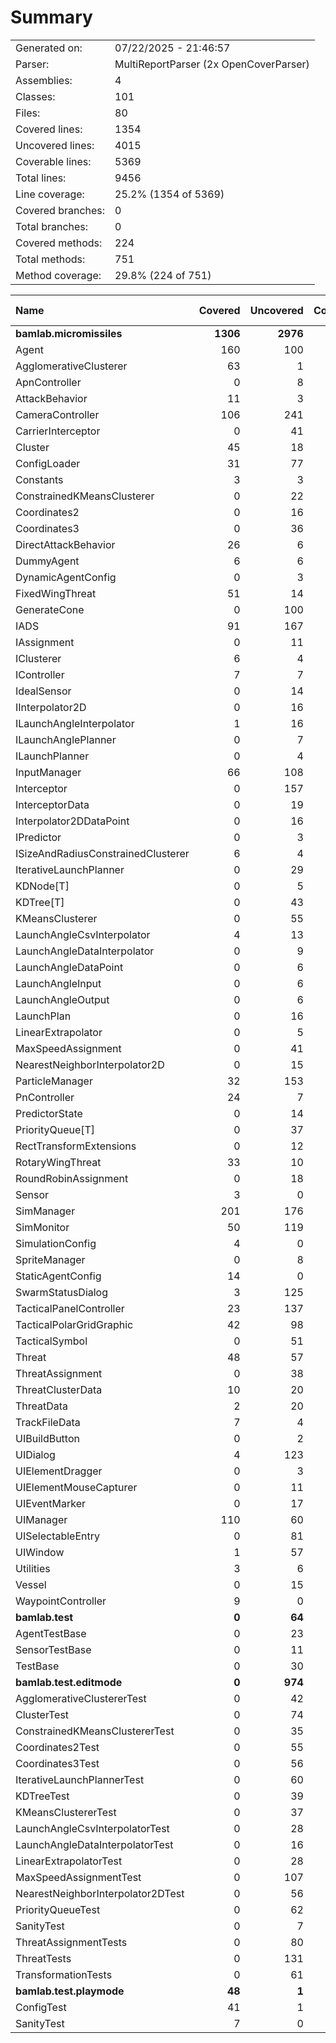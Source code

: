﻿# Summary
|||
|:---|:---|
| Generated on: | 07/22/2025 - 21:46:57 |
| Parser: | MultiReportParser (2x OpenCoverParser) |
| Assemblies: | 4 |
| Classes: | 101 |
| Files: | 80 |
| Covered lines: | 1354 |
| Uncovered lines: | 4015 |
| Coverable lines: | 5369 |
| Total lines: | 9456 |
| Line coverage: | 25.2% (1354 of 5369) |
| Covered branches: | 0 |
| Total branches: | 0 |
| Covered methods: | 224 |
| Total methods: | 751 |
| Method coverage: | 29.8% (224 of 751) |

|**Name**|**Covered**|**Uncovered**|**Coverable**|**Total**|**Line coverage**|**Covered**|**Total**|**Branch coverage**|**Covered**|**Total**|**Method coverage**|
|:---|---:|---:|---:|---:|---:|---:|---:|---:|---:|---:|---:|
|**bamlab.micromissiles**|**1306**|**2976**|**4282**|**9414**|**30.4%**|**0**|**0**|****|**221**|**631**|**35%**|
|Agent|160|100|260|465|61.5%|0|0||27|46|58.6%|
|AgglomerativeClusterer|63|1|64|101|98.4%|0|0||2|3|66.6%|
|ApnController|0|8|8|20|0%|0|0||0|2|0%|
|AttackBehavior|11|3|14|51|78.5%|0|0||2|3|66.6%|
|CameraController|106|241|347|643|30.5%|0|0||13|36|36.1%|
|CarrierInterceptor|0|41|41|69|0%|0|0||0|6|0%|
|Cluster|45|18|63|122|71.4%|0|0||13|17|76.4%|
|ConfigLoader|31|77|108|156|28.7%|0|0||4|13|30.7%|
|Constants|3|3|6|17|50%|0|0||1|2|50%|
|ConstrainedKMeansClusterer|0|22|22|123|0%|0|0||0|2|0%|
|Coordinates2|0|16|16|80|0%|0|0||0|4|0%|
|Coordinates3|0|36|36|80|0%|0|0||0|8|0%|
|DirectAttackBehavior|26|6|32|74|81.2%|0|0||2|2|100%|
|DummyAgent|6|6|12|465|50%|0|0||2|5|40%|
|DynamicAgentConfig|0|3|3|132|0%|0|0||0|1|0%|
|FixedWingThreat|51|14|65|120|78.4%|0|0||7|9|77.7%|
|GenerateCone|0|100|100|144|0%|0|0||0|9|0%|
|IADS|91|167|258|421|35.2%|0|0||16|28|57.1%|
|IAssignment|0|11|11|42|0%|0|0||0|3|0%|
|IClusterer|6|4|10|56|60%|0|0||3|4|75%|
|IController|7|7|14|30|50%|0|0||2|4|50%|
|IdealSensor|0|14|14|25|0%|0|0||0|2|0%|
|IInterpolator2D|0|16|16|86|0%|0|0||0|3|0%|
|ILaunchAngleInterpolator|1|16|17|106|5.8%|0|0||1|3|33.3%|
|ILaunchAnglePlanner|0|7|7|63|0%|0|0||0|2|0%|
|ILaunchPlanner|0|4|4|50|0%|0|0||0|1|0%|
|InputManager|66|108|174|234|37.9%|0|0||12|15|80%|
|Interceptor|0|157|157|242|0%|0|0||0|17|0%|
|InterceptorData|0|19|19|99|0%|0|0||0|4|0%|
|Interpolator2DDataPoint|0|16|16|86|0%|0|0||0|5|0%|
|IPredictor|0|3|3|37|0%|0|0||0|1|0%|
|ISizeAndRadiusConstrainedClusterer|6|4|10|56|60%|0|0||2|2|100%|
|IterativeLaunchPlanner|0|29|29|79|0%|0|0||0|2|0%|
|KDNode[T]|0|5|5|87|0%|0|0||0|1|0%|
|KDTree[T]|0|43|43|87|0%|0|0||0|4|0%|
|KMeansClusterer|0|55|55|123|0%|0|0||0|4|0%|
|LaunchAngleCsvInterpolator|4|13|17|106|23.5%|0|0||1|2|50%|
|LaunchAngleDataInterpolator|0|9|9|106|0%|0|0||0|2|0%|
|LaunchAngleDataPoint|0|6|6|63|0%|0|0||0|3|0%|
|LaunchAngleInput|0|6|6|63|0%|0|0||0|3|0%|
|LaunchAngleOutput|0|6|6|63|0%|0|0||0|3|0%|
|LaunchPlan|0|16|16|50|0%|0|0||0|7|0%|
|LinearExtrapolator|0|5|5|14|0%|0|0||0|2|0%|
|MaxSpeedAssignment|0|41|41|77|0%|0|0||0|1|0%|
|NearestNeighborInterpolator2D|0|15|15|86|0%|0|0||0|3|0%|
|ParticleManager|32|153|185|276|17.2%|0|0||8|28|28.5%|
|PnController|24|7|31|61|77.4%|0|0||2|2|100%|
|PredictorState|0|14|14|37|0%|0|0||0|6|0%|
|PriorityQueue[T]|0|37|37|59|0%|0|0||0|7|0%|
|RectTransformExtensions|0|12|12|18|0%|0|0||0|4|0%|
|RotaryWingThreat|33|10|43|76|76.7%|0|0||6|8|75%|
|RoundRobinAssignment|0|18|18|46|0%|0|0||0|2|0%|
|Sensor|3|0|3|29|100%|0|0||1|1|100%|
|SimManager|201|176|377|607|53.3%|0|0||26|48|54.1%|
|SimMonitor|50|119|169|255|29.5%|0|0||9|20|45%|
|SimulationConfig|4|0|4|132|100%|0|0||1|1|100%|
|SpriteManager|0|8|8|98|0%|0|0||0|1|0%|
|StaticAgentConfig|14|0|14|65|100%|0|0||5|5|100%|
|SwarmStatusDialog|3|125|128|169|2.3%|0|0||1|16|6.2%|
|TacticalPanelController|23|137|160|265|14.3%|0|0||7|29|24.1%|
|TacticalPolarGridGraphic|42|98|140|225|30%|0|0||5|15|33.3%|
|TacticalSymbol|0|51|51|98|0%|0|0||0|11|0%|
|Threat|48|57|105|189|45.7%|0|0||9|11|81.8%|
|ThreatAssignment|0|38|38|73|0%|0|0||0|5|0%|
|ThreatClusterData|10|20|30|68|33.3%|0|0||2|8|25%|
|ThreatData|2|20|22|99|9%|0|0||1|5|20%|
|TrackFileData|7|4|11|99|63.6%|0|0||5|7|71.4%|
|UIBuildButton|0|2|2|11|0%|0|0||0|2|0%|
|UIDialog|4|123|127|233|3.1%|0|0||1|18|5.5%|
|UIElementDragger|0|3|3|12|0%|0|0||0|1|0%|
|UIElementMouseCapturer|0|11|11|20|0%|0|0||0|3|0%|
|UIEventMarker|0|17|17|29|0%|0|0||0|4|0%|
|UIManager|110|60|170|262|64.7%|0|0||18|30|60%|
|UISelectableEntry|0|81|81|138|0%|0|0||0|15|0%|
|UIWindow|1|57|58|100|1.7%|0|0||1|9|11.1%|
|Utilities|3|6|9|17|33.3%|0|0||1|3|33.3%|
|Vessel|0|15|15|27|0%|0|0||0|5|0%|
|WaypointController|9|0|9|22|100%|0|0||2|2|100%|
|**bamlab.test**|**0**|**64**|**64**|**109**|**0%**|**0**|**0**|****|**0**|**12**|**0%**|
|AgentTestBase|0|23|23|40|0%|0|0||0|4|0%|
|SensorTestBase|0|11|11|25|0%|0|0||0|2|0%|
|TestBase|0|30|30|44|0%|0|0||0|6|0%|
|**bamlab.test.editmode**|**0**|**974**|**974**|**2130**|**0%**|**0**|**0**|****|**0**|**105**|**0%**|
|AgglomerativeClustererTest|0|42|42|69|0%|0|0||0|6|0%|
|ClusterTest|0|74|74|99|0%|0|0||0|8|0%|
|ConstrainedKMeansClustererTest|0|35|35|150|0%|0|0||0|6|0%|
|Coordinates2Test|0|55|55|158|0%|0|0||0|8|0%|
|Coordinates3Test|0|56|56|158|0%|0|0||0|8|0%|
|IterativeLaunchPlannerTest|0|60|60|97|0%|0|0||0|10|0%|
|KDTreeTest|0|39|39|55|0%|0|0||0|4|0%|
|KMeansClustererTest|0|37|37|150|0%|0|0||0|4|0%|
|LaunchAngleCsvInterpolatorTest|0|28|28|87|0%|0|0||0|4|0%|
|LaunchAngleDataInterpolatorTest|0|16|16|87|0%|0|0||0|4|0%|
|LinearExtrapolatorTest|0|28|28|42|0%|0|0||0|4|0%|
|MaxSpeedAssignmentTest|0|107|107|181|0%|0|0||0|5|0%|
|NearestNeighborInterpolator2DTest|0|56|56|107|0%|0|0||0|7|0%|
|PriorityQueueTest|0|62|62|87|0%|0|0||0|7|0%|
|SanityTest|0|7|7|22|0%|0|0||0|2|0%|
|ThreatAssignmentTests|0|80|80|176|0%|0|0||0|4|0%|
|ThreatTests|0|131|131|304|0%|0|0||0|11|0%|
|TransformationTests|0|61|61|101|0%|0|0||0|3|0%|
|**bamlab.test.playmode**|**48**|**1**|**49**|**97**|**97.9%**|**0**|**0**|****|**3**|**3**|**100%**|
|ConfigTest|41|1|42|73|97.6%|0|0||2|2|100%|
|SanityTest|7|0|7|24|100%|0|0||1|1|100%|
